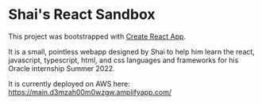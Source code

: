 # Shai's React Sandbox
This project was bootstrapped with [Create React App](https://github.com/facebook/create-react-app).

It is a small, pointless webapp designed by Shai to help him learn the react, javascript, typescript, html, and css languages and frameworks for his Oracle internship Summer 2022.

It is currently deployed on AWS here: https://main.d3mzah00m0wzgw.amplifyapp.com/
